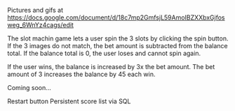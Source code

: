 Pictures and gifs at https://docs.google.com/document/d/18c7mp2GmfsjL59AmoIBZXXbxGjfosweg_6WnYz4cags/edit

The slot machin game lets a user spin the 3 slots by clicking the spin button. 
If the 3 images do not match, the bet amount is subtracted from the balance total. 
If the balance total is 0, the user loses and cannot spin again.

If the user wins, the balance is increased by 3x the bet amount. 
The bet amount of 3 increases the balance by 45 each win.


Coming soon…

Restart button
Persistent score list via SQL
